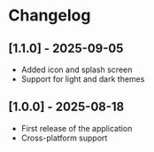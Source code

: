 # Changelog

## [1.1.0] - 2025-09-05
- Added icon and splash screen
- Support for light and dark themes

## [1.0.0] - 2025-08-18
- First release of the application
- Cross-platform support
